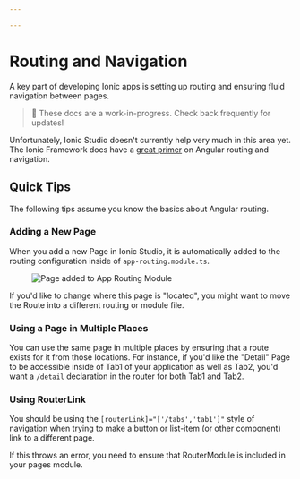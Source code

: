 ```yaml
---

---
```


# Routing and Navigation

A key part of developing Ionic apps is setting up routing and ensuring fluid navigation between pages.

<blockquote>
🚧 These docs are a work-in-progress. Check back frequently for updates!
</blockquote>

Unfortunately, Ionic Studio doesn't currently help very much in this area yet. The Ionic Framework docs have a [great primer](/docs/angular/navigation) on Angular routing and navigation.

## Quick Tips

The following tips assume you know the basics about Angular routing.

### Adding a New Page

When you add a new Page in Ionic Studio, it is automatically added to the routing configuration inside of `app-routing.module.ts`.

<figure>
  <img alt="Page added to App Routing Module" src="/docs/assets/img/studio/ss-page-routing-module.png" />
</figure>

If you'd like to change where this page is "located", you might want to move the Route into a different routing or module file.

### Using a Page in Multiple Places

You can use the same page in multiple places by ensuring that a route exists for it from those locations. For instance, if you'd like the "Detail" Page to be accessible inside of Tab1 of your application as well as Tab2, you'd want a `/detail` declaration in the router for both Tab1 and Tab2.

### Using RouterLink

You should be using the `[routerLink]="['/tabs','tab1']"` style of navigation when trying to make a button or list-item (or other component) link to a different page.

If this throws an error, you need to ensure that RouterModule is included in your pages module.
